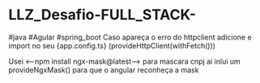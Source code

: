# LLZ_Desafio-FULL_STACK-
#java #Agular #spring_boot
Caso apareça o erro do httpclient adicione e import no seu {app.config.ts} (provideHttpClient(withFetch()))


Usei <--npm install ngx-mask@latest--> para mascara cnpj
ai inlui um provideNgxMask() para que o angular reconheça a mask
